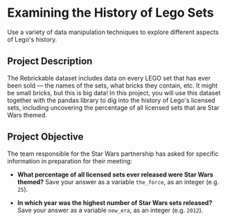 # Examining the History of Lego Sets

Use a variety of data manipulation techniques to explore different aspects of Lego's history.

## Project Description

The Rebrickable dataset includes data on every LEGO set that has ever been sold — the names of the sets, what bricks they contain, etc. It might be small bricks, but this is big data! In this project, you will use this dataset together with the pandas library to dig into the history of Lego's licensed sets, including uncovering the percentage of all licensed sets that are Star Wars themed.

## Project Objective

The team responsible for the Star Wars partnership has asked for specific information in preparation for their meeting:

* **What percentage of all licensed sets ever released were Star Wars themed?**
  Save your answer as a variable `the_force`, as an integer (e.g. `25`).

* **In which year was the highest number of Star Wars sets released?**
  Save your answer as a variable `new_era`, as an integer (e.g. `2012`).


